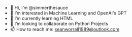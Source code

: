 - 👋 Hi, I’m @simmerthesauce
- 👀 I’m interested in Machine Learning and OpenAI's GPT
- 🌱 I’m currently learning HTML
- 💞️ I’m looking to collaborate on Python Projects
- 📫 How to reach me: seanworrall1989@outlook.com
